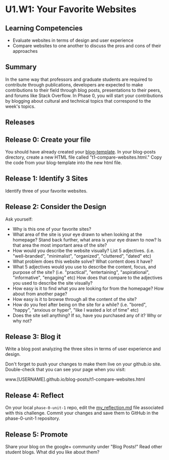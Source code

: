 # U1.W1: Your Favorite Websites


## Learning Competencies
- Evaluate websites in terms of design and user experience
- Compare websites to one another to discuss the pros and cons of their approaches

## Summary
In the same way that professors and graduate students are required to contribute through publications, developers are expected to make contributions to their field through blog posts, presentations to their peers, and forums like Stack Overflow. In Phase 0, you will start your contributions by blogging about cultural and technical topics that correspond to the week's topics. 

## Releases

## Release 0: Create your file

You should have already created your [blog-template](../9-blog-template-solo-challenge). In your blog-posts directory, create a new HTML file called "t1-compare-websites.html." Copy the code from your blog-template into the new html file.

## Release 1: Identify 3 Sites

Identify three of your favorite websites. 

## Release 2: Consider the Design

Ask yourself:
 - Why is this one of your favorite sites?
 - What area of the site is your eye drawn to when looking at the homepage? Stand back further, what area is your eye drawn to now? Is that area the most important area of the site?
 - How would you describe the website visually? List 5 adjectives. (i.e. "well-branded", "minimalist", "organized", "cluttered", "dated" etc)
 - What problem does this website solve? What content does it have?  
 - What 5 adjectives would you use to describe the content, focus, and purpose of the site? (i.e. "practical", "entertaining", "aspirational", "informative", "engaging" etc) How does that compare to the adjectives you used to describe the site visually?
 - How easy is it to find what you are looking for from the homepage? How about from another page?
 - How easy is it to browse through all the content of the site?
 - How do you feel after being on the site for a while? (i.e. "bored", "happy", "anxious or hyper", "like I wasted a lot of time" etc)
 - Does the site sell anything? If so, have you purchased any of it? Why or why not?

## Release 3: Blog it

Write a blog post analyzing the three sites in terms of user experience and design.

Don't forget to push your changes to make them live on your github.io site. Double-check that you can see your page when you visit: 

www.[USERNAME].github.io/blog-posts/t1-compare-websites.html

## Release 4: Reflect
On your local `phase-0-unit-1` repo, edit the [my_reflection.md](my_reflection.md) file associated with this challenge. Commit your changes and save them to GitHub in the phase-0-unit-1 repository.

## Release 5: Promote
Share your blog on the google+ community under "Blog Posts!" Read other student blogs. What did you like about them? 

<!-- Now that you've done all that work, promote your blog on Twitter! (Yes, this is actually a requirement - more on the importance of Twitter later). -->

